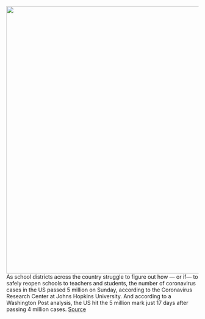 <img src='https://cdn.vox-cdn.com/thumbor/gO8hJD83x1xyHH7yUMfFa-LpnI0=/0x0:2040x1360/1200x800/filters:focal(857x517:1183x843)/cdn.vox-cdn.com/uploads/chorus_image/image/67178376/acastro_200428_1777_coronavirus_0003.0.0.jpg' width='700px' /><br/>
As school districts across the country struggle to figure out how — or if— to safely reopen schools to teachers and students, the number of coronavirus cases in the US passed 5 million on Sunday, according to the Coronavirus Research Center at Johns Hopkins University. And according to a Washington Post analysis, the US hit the 5 million mark just 17 days after passing 4 million cases.
<a href='https://www.theverge.com/2020/8/9/21360916/us-5-million-coronavirus-cases'> Source <a/>
